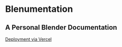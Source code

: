 # Blenumentation

## A Personal Blender Documentation

[Deployment via Vercel](https://blenumentation.vercel.app/)
